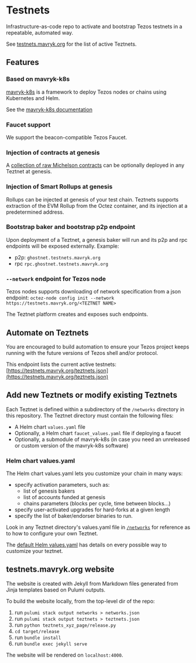 # Testnets

Infrastructure-as-code repo to activate and bootstrap Tezos testnets in a repeatable, automated way.

See [testnets.mavryk.org](https://testnets.mavryk.org) for the list of active Teztnets.

## Features

### Based on mavryk-k8s

[mavryk-k8s](https://github.com/mavryk-network/mavryk-k8s) is a framework to deploy Tezos nodes or chains using Kubernetes and Helm.

See the [mavryk-k8s documentation](https://github.com/mavryk-network/mavryk-k8s/blob/master/README.md)

### Faucet support

We support the beacon-compatible Tezos Faucet.

### Injection of contracts at genesis

A [collection of raw Michelson contracts](https://github.com/mavryk-network/testnets/tree/main/bootstrap_contracts) can be optionally deployed in any Teztnet at genesis.

### Injection of Smart Rollups at genesis

Rollups can be injected at genesis of your test chain. Teztnets supports extraction of the EVM Rollup from the Octez container, and its injection at a predetermined address.

### Bootstrap baker and bootstrap p2p endpoint

Upon deployment of a Teztnet, a genesis baker will run and its p2p and rpc endpoints will be exposed externally.
Example:

- p2p: `ghostnet.testnets.mavryk.org`
- rpc `rpc.ghostnet.testnets.mavryk.org`

### `--network` endpoint for Tezos node

Tezos nodes supports downloading of network specification from a json endpoint: `octez-node config init --network https://testnets.mavryk.org/<TEZTNET NAME>`

The Teztnet platform creates and exposes such endpoints.

## Automate on Teztnets

You are encouraged to build automation to ensure your Tezos project keeps running with the future versions of Tezos shell and/or protocol.

This endpoint lists the current active testnets: [https://testnets.mavryk.org/teztnets.json](https://testnets.mavryk.org/teztnets.json)

## Add new Teztnets or modify existing Teztnets

Each Teztnet is defined within a subdirectory of the `/networks` directory in this repository. The Teztnet directory must contain the following files:

- A Helm chart `values.yaml` file
- Optionally, a Helm chart `faucet_values.yaml` file if deploying a faucet
- Optionally, a submodule of mavryk-k8s (in case you need an unreleased or custom version of the mavryk-k8s software)

### Helm chart values.yaml

The Helm chart values.yaml lets you customize your chain in many ways:

- specify activation parameters, such as:
  - list of genesis bakers
  - list of accounts funded at genesis
  - chains parameters (blocks per cycle, time between blocks...)
- specify user-activated upgrades for hard-forks at a given length
- specify the list of baker/endorser binaries to run.

Look in any Teztnet directory's values.yaml file in [`/networks`](/networks) for reference as to how to configure your own Teztnet.

The [default Helm values.yaml](https://github.com/mavryk-network/mavryk-k8s/blob/master/charts/tezos/values.yaml) has details on every possible way to customize your teztnet.

## testnets.mavryk.org website

The website is created with Jekyll from Markdown files generated from Jinja templates based on Pulumi outputs.

To build the website locally, from the top-level dir of the repo:

1. run `pulumi stack output networks > networks.json`
1. run `pulumi stack output teztnets > teztnets.json`
1. run `python teztnets_xyz_page/release.py`
1. `cd target/release`
1. run `bundle install`
1. run `bundle exec jekyll serve`

The website will be rendered on `localhost:4000`.
